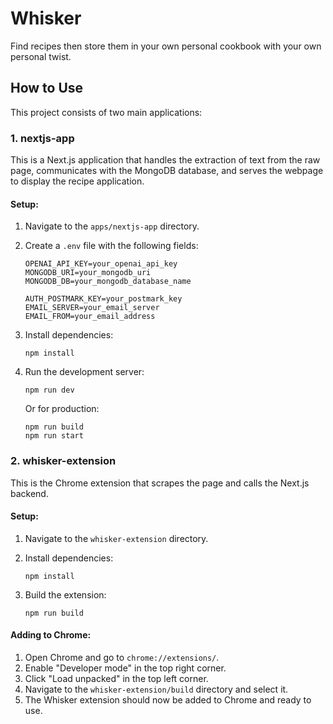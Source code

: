 # Whisker

Find recipes then store them in your own personal cookbook with your own personal twist.

## How to Use

This project consists of two main applications:

### 1. nextjs-app

This is a Next.js application that handles the extraction of text from the raw page, communicates with the MongoDB database, and serves the webpage to display the recipe application.

#### Setup:

1. Navigate to the `apps/nextjs-app` directory.
2. Create a `.env` file with the following fields:

   ```
   OPENAI_API_KEY=your_openai_api_key
   MONGODB_URI=your_mongodb_uri
   MONGODB_DB=your_mongodb_database_name

   AUTH_POSTMARK_KEY=your_postmark_key
   EMAIL_SERVER=your_email_server
   EMAIL_FROM=your_email_address
   ```

3. Install dependencies:

   ```
   npm install
   ```

4. Run the development server:

   ```
   npm run dev
   ```

   Or for production:

   ```
   npm run build
   npm run start
   ```

### 2. whisker-extension

This is the Chrome extension that scrapes the page and calls the Next.js backend.

#### Setup:

1. Navigate to the `whisker-extension` directory.
2. Install dependencies:

   ```
   npm install
   ```

3. Build the extension:

   ```
   npm run build
   ```

#### Adding to Chrome:

1. Open Chrome and go to `chrome://extensions/`.
2. Enable "Developer mode" in the top right corner.
3. Click "Load unpacked" in the top left corner.
4. Navigate to the `whisker-extension/build` directory and select it.
5. The Whisker extension should now be added to Chrome and ready to use.
